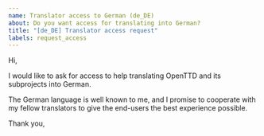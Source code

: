 ```yaml
---
name: Translator access to German (de_DE)
about: Do you want access for translating into German?
title: "[de_DE] Translator access request"
labels: request_access
---
```


<!-- translator: de_DE -->
<!-- Please do not edit the header of this template. If you have something to add, do this at the end. -->

Hi,

I would like to ask for access to help translating OpenTTD and its subprojects into German.

The German language is well known to me, and I promise to cooperate with my fellow translators to give the end-users the best experience possible.

<!-- DO NOT modify anything above this line; feel free to add a personal touch below this line -->

Thank you,
